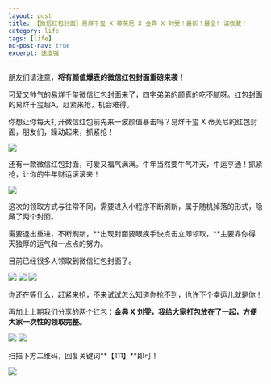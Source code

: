 ```yaml
---
layout: post
title: 【微信红包封面】易烊千玺 X 蒂芙尼 X 金典 X 刘雯！最新！最全! 请收藏！
category: life
tags: [life]
no-post-nav: true
excerpt: 速度强
---
```


朋友们请注意，**将有颜值爆表的微信红包封面重磅来袭！**

可爱又帅气的易烊千玺微信红包封面来了，四字弟弟的颜真的吃不腻呀。红包封面的易烊千玺超A，赶紧来抢，机会难得。

你想让你每天打开微信红包前先来一波颜值暴击吗？易烊千玺 X 蒂芙尼的红包封面，朋友们，躁动起来，抓紧抢！

![](http://favorites.ren/assets/images/2021/it/hongbao/hongbao01.jpg) 

还有一款微信红包封面，可爱又福气满满。牛年当然要牛气冲天，牛运亨通！抓紧抢，让你的牛年财运滚滚来！

![](http://favorites.ren/assets/images/2021/it/hongbao/hongbao02.jpg) 

这次的领取方式与往常不同，需要进入小程序不断刷新，属于随机掉落的形式，隐藏了两个封面。

需要退出重进，不断刷新，**出现封面要眼疾手快点击立即领取，**主要靠你得天独厚的运气和一点点的努力。

目前已经很多人领取到微信红包封面了。

![](http://favorites.ren/assets/images/2021/it/hongbao/hongbao03.jpg) 
![](http://favorites.ren/assets/images/2021/it/hongbao/hongbao04.jpg) 
![](http://favorites.ren/assets/images/2021/it/hongbao/hongbao05.jpg) 

你还在等什么，赶紧来抢，不来试试怎么知道你抢不到，也许下个幸运儿就是你！

再加上上期我们分享的两个红包：**金典 X 刘雯，我给大家打包放在了一起，方便大家一次性的领取完整。**

![](http://favorites.ren/assets/images/2021/it/hongbao/hongbao06.jpg) 
![](http://favorites.ren/assets/images/2021/it/hongbao/hongbao07.jpg) 

扫描下方二维码，回复关键词**【111】**即可！

![](http://favorites.ren/assets/images/2021/it/hongbao/hongbao08.jpg) 

